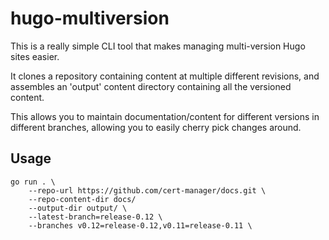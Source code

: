 # hugo-multiversion

This is a really simple CLI tool that makes managing multi-version Hugo sites
easier.

It clones a repository containing content at multiple different revisions, and
assembles an 'output' content directory containing all the versioned content.

This allows you to maintain documentation/content for different versions in
different branches, allowing you to easily cherry pick changes around.

## Usage



```
go run . \
    --repo-url https://github.com/cert-manager/docs.git \
    --repo-content-dir docs/
    --output-dir output/ \
    --latest-branch=release-0.12 \
    --branches v0.12=release-0.12,v0.11=release-0.11 \
```

